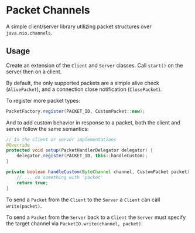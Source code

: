 # Packet Channels

A simple client/server library utilizing packet structures over `java.nio.channels`.

## Usage

Create an extension of the `Client` and `Server` classes. Call `start()` on the server then on a client.

By default, the only supported packets are a simple alive check (`AlivePacket`), 
and a connection close notification (`ClosePacket`). 

To register more packet types:

```java
PacketFactory.register(PACKET_ID, CustomPacket::new);
```

And to add custom behavior in response to a packet, both the client and server follow the same semantics:

```java
// In the client or server implementations
@Override
protected void setup(PacketHandlerDelegator delegator) {
    delegator.register(PACKET_ID, this::handleCustom);
}

private boolean handleCustom(ByteChannel channel, CustomPacket packet) {
    // ... do something with 'packet'
    return true;
}
```

To send a `Packet` from the `Client` to the `Server` a `Client` can call `write(packet)`.

To send a `Packet` from the `Server` back to a `Client` the `Server` must specify the target channel via `PacketIO.write(channel, packet)`.